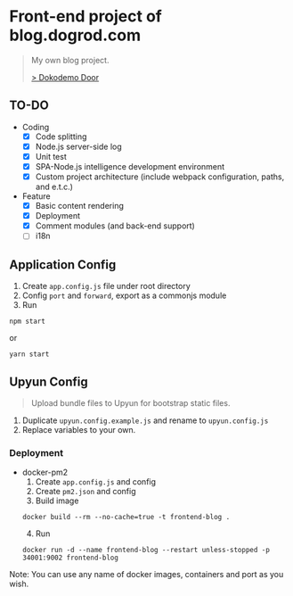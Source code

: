 # Front-end project of blog.dogrod.com

> My own blog project.
>
> [> Dokodemo Door](http://blog.dogrod.com)

## TO-DO

- Coding
  - [x] Code splitting
  - [x] Node.js server-side log
  - [x] Unit test
  - [x] SPA-Node.js intelligence development environment
  - [x] Custom project architecture (include webpack configuration, paths, and e.t.c.)

- Feature
  - [x] Basic content rendering
  - [x] Deployment
  - [x] Comment modules (and back-end support)
  - [ ] i18n

## Application Config

1. Create `app.config.js` file under root directory
2. Config `port` and `forward`, export as a commonjs module
3. Run
```
npm start
```
or
```
yarn start
```

## Upyun Config

> Upload bundle files to Upyun for bootstrap static files.

1. Duplicate `upyun.config.example.js` and rename to `upyun.config.js`
2. Replace variables to your own.

### Deployment
- docker-pm2
  1. Create `app.config.js` and config
  2. Create `pm2.json` and config
  3. Build image
  ```
  docker build --rm --no-cache=true -t frontend-blog .
  ```
  4. Run
  ```
  docker run -d --name frontend-blog --restart unless-stopped -p 34001:9002 frontend-blog
  ```

Note: You can use any name of docker images, containers and port as you wish.
